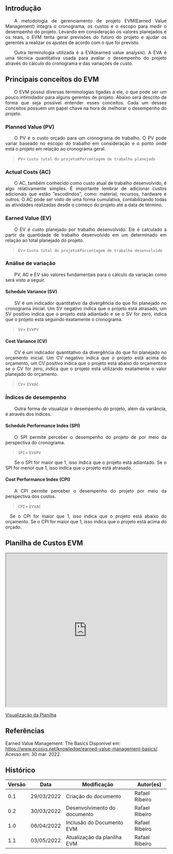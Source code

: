 ## Introdução
 
<p style="text-align:justify">&emsp;&emsp;A metodologia de gerenciamento de projeto EVM(Earned Value Management) integra o cronograma, os custos e o escopo para medir o desempenho do projeto. Levando em consideração os valores planejados e os reais, o EVM tenta gerar previsões do futuro do projeto e ajudar os gerentes a realizar os ajustes de acordo com o que foi previsto.</p>
 
<p style="text-align:justify">&emsp;&emsp;Outra terminologia utilizada é a EVA(earned value analysis). A EVA é uma técnica quantitativa usada para avaliar o desempenho do projeto através do cálculo do cronograma e das variações de custo.</p>
 
## Principais conceitos do EVM
 
<p style="text-align:justify">&emsp;&emsp;O EVM possui diversas terminologias ligadas a ele, o que pode ser um pouco intimidador para alguns gerentes de projeto. Abaixo será descrito de forma que seja possível entender esses conceitos. Cada um desses conceitos possuem um papel chave na hora de melhorar o desempenho do projeto.</p>
 
 
### Planned Value (PV)
 
<p style="text-align:justify">&emsp;&emsp;O PV é o custo orçado para um cronograma de trabalho. O PV pode variar baseado no escopo do trabalho em consideração e o ponto onde está o projeto em relação ao cronograma geral.</p>
 
>```PV```= ```Custo total do projeto```x```Porcentagem de trabalho planejado```
 
### Actual Costs (AC)
 
<p style="text-align:justify">&emsp;&emsp;O AC, também conhecido como custo atual de trabalho desenvolvido, é algo relativamente simples. É importante lembrar de adicionar custos adicionais que estão "escodindos", como: material, recursos, hardware e outros. O AC pode ser visto de uma forma cumulativa, contabilizando todas as atividades realizadas desde o começo do projeto até a data de término.</p>
 
### Earned Value (EV)
 
<p style="text-align:justify">&emsp;&emsp;O EV é custo planejado por trabalho desenvolvido. Ele é calculado a partir da quantidade de trabalho desenvolvido em um determinado em relação ao total planejado do projeto.</p>
 
>```EV```= ```Custo total do projeto```x```Porcentagem de trabalho desenvolvido```
 
### Análise de variação
 
<p style="text-align:justify">&emsp;&emsp;PV, AC e EV são valores fundamentais para o cálculo da variação como será visto a seguir.</p>
 
#### Schedule Variance (SV)
 
<p style="text-align:justify">&emsp;&emsp;SV é um indicador quantitativo da divergência do que foi planejado no cronograma inicial. Um SV negativo indica que o projeto está atrasado, um SV positivo indica que o projeto está adiantado e se o SV for zero, indica que o projeto está seguindo exatamente o cronograma.</p>
 
>```SV```= ```EV```x```PV```
 
#### Cost Variance (CV)
 
<p style="text-align:justify">&emsp;&emsp;CV é um indicador quantitativo da divergência do que foi planejado no orçamento inicial. Um CV negativo indica que o projeto está acima do orçamento, um CV positivo indica que o projeto está abaixo do orçamento e se o CV for zero, indica que o projeto está utilizando exatamente o valor planejado do orçamento.</p>
 
>```CV```= ```EV```x```AC```
 
### Índices de desempenho
 
<p style="text-align:justify">&emsp;&emsp;Outra forma de visualizar o desempenho do projeto, além da variância, é através dos índices. </p>
 
#### Schedule Performance Index (SPI)
 
<p style="text-align:justify">&emsp;&emsp;O SPI permite perceber o desempenho do projeto de por meio da perspectiva do cronograma.</p>
 
>```SPI```= ```EV```x```PV```
 
<p style="text-align:justify">&emsp;&emsp;Se o SPI for maior que 1, isso indica que o projeto está adiantado. Se o SPI for menor que 1, isso indica que o projeto está atrasado.</p>
 
#### Cost Performance Index (CPI)
 
<p style="text-align:justify">&emsp;&emsp;A CPI permite perceber o desempenho do projeto por meio da perspectiva dos custos.</p>
 
>```CPI```= ```EV```x```AC```
 
<p style="text-align:justify">&emsp;Se o CPI for maior que 1, isso indica que o projeto está abaixo do orçamento. Se o CPI for maior que 1, isso indica que o projeto está acima do orçado.&emsp;</p>

## Planilha de Custos EVM

<iframe width="100%" height="480px" style={{minWidth: "640px", minHeight: "480px", backgroundColor: "#f4f4f4", border: "1px solid #efefef" }} src="https://docs.google.com/spreadsheets/d/e/2PACX-1vRyjxrem5TBcxrh-v8cYk3oQbuBLp1YhXk1WUkvUttaBgKGyPLVdNxuWDWPa6ZObnU--Fs487DJKI1F/pubhtml"></iframe>

<a href="https://docs.google.com/spreadsheets/d/1Wh7rhrNIGB3roFZR-WAm8QtHJH6Pl0CGg4W7EZgZmbE/edit?usp=sharing">Visualização da Planilha</a>


## Referências

Earned Value Management: The Basics Disponível em: https://www.ecosys.net/knowledge/earned-value-management-basics/. Acesso em: 30 mar. 2022.

## Histórico

| Versão | Data       | Modificação                    | Autor(es) |
| ------ | ---------- | ------------------------------ | ----- |
| 0.1    | 29/03/2022 | Criação do documento  | Rafael Ribeiro |
| 0.2    | 30/03/2022 | Desenvolvimento do documento | Rafael Ribeiro |
| 1.0    | 06/04/2022 | Inclusão do Documento EVM | Rafael Ribeiro |
| 1.1    | 03/05/2022 | Atualização da planilha EVM | Rafael Ribeiro |
